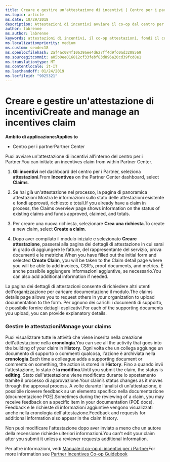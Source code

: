 ```yaml
---
title: Creare e gestire un'attestazione di incentivi | Centro per i partner
ms.topic: article
ms.date: 10/29/2018
description: Attestazioni di incentivi avviare il co-op dal centro per i Partner. Puoi visualizzare tutte le attività che viene inserita nella creazione dell'attestazione nella cronologia.
author: labrenne
ms.author: labrenne
keywords: attestazioni di incentivi, il co-op attestazioni, fondi il co-op
ms.localizationpriority: medium
ms.custom: seodec18
ms.openlocfilehash: 2af4ac084f10639aee4d627ff4d9fc0ad3208569
ms.sourcegitcommit: a05b0ee016812cf33febf83d896a20cd39fcd8e1
ms.translationtype: MT
ms.contentlocale: it-IT
ms.lasthandoff: 01/24/2019
ms.locfileid: "9025321"
---
```

# <a name="create-and-manage-an-incentives-claim"></a><span data-ttu-id="5837f-105">Creare e gestire un'attestazione di incentivi</span><span class="sxs-lookup"><span data-stu-id="5837f-105">Create and manage an incentives claim</span></span>

**<span data-ttu-id="5837f-106">Ambito di applicazione:</span><span class="sxs-lookup"><span data-stu-id="5837f-106">Applies to</span></span>**
- <span data-ttu-id="5837f-107">Centro per i partner</span><span class="sxs-lookup"><span data-stu-id="5837f-107">Partner Center</span></span>

<span data-ttu-id="5837f-108">Puoi avviare un'attestazione di incentivi all'interno del centro per i Partner.</span><span class="sxs-lookup"><span data-stu-id="5837f-108">You can initiate an incentives claim from within Partner Center.</span></span> 

1. <span data-ttu-id="5837f-109">**Gli incentivi** nel dashboard del centro per i Partner, seleziona **attestazioni**.</span><span class="sxs-lookup"><span data-stu-id="5837f-109">From **Incentives** on the Partner Center dashboard, select **Claims**.</span></span>

2.  <span data-ttu-id="5837f-110">Se hai già un'attestazione nel processo, la pagina di panoramica attestazioni Mostra le informazioni sullo stato delle attestazioni esistente e fondi approvati, richiesto e totali.</span><span class="sxs-lookup"><span data-stu-id="5837f-110">If you already have a claim in process, the Claims overview page shows information on the status of existing claims and funds approved, claimed, and totals.</span></span>

3.  <span data-ttu-id="5837f-111">Per creare una nuova richiesta, selezionare **Crea una richiesta**.</span><span class="sxs-lookup"><span data-stu-id="5837f-111">To create a new claim, select **Create a claim**.</span></span>

4.  <span data-ttu-id="5837f-112">Dopo aver compilato il modulo iniziale e selezionato **Creare attestazione**, passerai alla pagina dei dettagli di attestazione in cui sarai in grado di aggiungere le fatture, del rappresentante del servizio, prova documenti e le metriche.</span><span class="sxs-lookup"><span data-stu-id="5837f-112">When you have filled out the initial form and selected **Create Claim**, you will be taken to the Claim detail page where you will be able to add invoices, CSR’s, proof documents, and metrics.</span></span> <span data-ttu-id="5837f-113">È anche possibile aggiungere informazioni aggiuntive, se necessario.</span><span class="sxs-lookup"><span data-stu-id="5837f-113">You can also add additional information if needed.</span></span>

<span data-ttu-id="5837f-114">La pagina dei dettagli di attestazioni consente di richiedere altri utenti dell'organizzazione per caricare documentazione il modulo.</span><span class="sxs-lookup"><span data-stu-id="5837f-114">The claims details page allows you to request others in your organization to upload documentation to the form.</span></span> <span data-ttu-id="5837f-115">Per ognuno dei carichi i documenti di supporto, è possibile fornire dettagli esplicativi.</span><span class="sxs-lookup"><span data-stu-id="5837f-115">For each of the supporting documents you upload, you can provide explanatory details.</span></span> 

### <a name="manage-your-claims"></a><span data-ttu-id="5837f-116">Gestire le attestazioni</span><span class="sxs-lookup"><span data-stu-id="5837f-116">Manage your claims</span></span>

<span data-ttu-id="5837f-117">Puoi visualizzare tutte le attività che viene inserita nella creazione dell'attestazione nella **cronologia**.</span><span class="sxs-lookup"><span data-stu-id="5837f-117">You can see all the activity that goes into the building of your claim in **History**.</span></span> <span data-ttu-id="5837f-118">Ogni volta che un collega aggiunge un documento di supporto o commenti qualcosa, l'azione è archiviata nella **cronologia**.</span><span class="sxs-lookup"><span data-stu-id="5837f-118">Each time a colleague adds a supporting document or comments on something, the action is stored in **History**.</span></span> <span data-ttu-id="5837f-119">Fino a quando invii l'attestazione, lo stato è **la modifica**.</span><span class="sxs-lookup"><span data-stu-id="5837f-119">Until you submit the claim, the status is **editing**.</span></span> <span data-ttu-id="5837f-120">Stato dell'attestazione viene modificato durante lo spostamento tramite il processo di approvazione.</span><span class="sxs-lookup"><span data-stu-id="5837f-120">Your claim’s status changes as it moves through the approval process.</span></span> <span data-ttu-id="5837f-121">A volte durante l'analisi di un'attestazione, è possibile ricevere feedback su un elemento specifico nella documentazione (documentazione POE).</span><span class="sxs-lookup"><span data-stu-id="5837f-121">Sometimes during the reviewing of a claim, you may receive feedback on a specific item in your documentation (POE docs).</span></span> <span data-ttu-id="5837f-122">Feedback e le richieste di informazioni aggiuntive vengono visualizzati anche nella cronologia dell'attestazione.</span><span class="sxs-lookup"><span data-stu-id="5837f-122">Feedback and requests for additional information also appear in the claim history.</span></span> 

<span data-ttu-id="5837f-123">Non puoi modificare l'attestazione dopo aver inviato a meno che un autore della recensione richiede ulteriori informazioni.</span><span class="sxs-lookup"><span data-stu-id="5837f-123">You can't edit your claim after you submit it unless a reviewer requests additional information.</span></span>

<span data-ttu-id="5837f-124">Per altre informazioni, vedi [Manuale il co-op di incentivi per i Partner](https://assets.microsoft.com/coop-guidebook.pdf)</span><span class="sxs-lookup"><span data-stu-id="5837f-124">For more information see [Partner Incentives Co-op Guidebook](https://assets.microsoft.com/coop-guidebook.pdf)</span></span>
